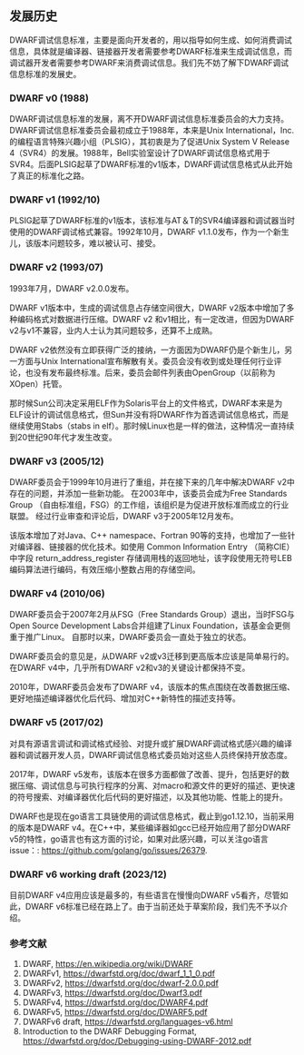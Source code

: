 ## 发展历史

DWARF调试信息标准，主要是面向开发者的，用以指导如何生成、如何消费调试信息，具体就是编译器、链接器开发者需要参考DWARF标准来生成调试信息，而调试器开发者需要参考DWARF来消费调试信息。我们先不妨了解下DWARF调试信息标准的发展史。

### DWARF v0 (1988)

DWARF调试信息标准的发展，离不开DWARF调试信息标准委员会的大力支持。DWARF调试信息标准委员会最初成立于1988年，本来是Unix International，Inc.的编程语言特殊兴趣小组（PLSIG），其初衷是为了促进Unix System V Release 4（SVR4）的发展。1988年，Bell实验室设计了DWARF调试信息格式用于SVR4。后面PLSIG起草了DWARF标准的v1版本，DWARF调试信息格式从此开始了真正的标准化之路。

### DWARF v1 (1992/10)

PLSIG起草了DWARF标准的v1版本，该标准与AT＆T的SVR4编译器和调试器当时使用的DWARF调试格式兼容。1992年10月，DWARF v1.1.0发布，作为一个新生儿，该版本问题较多，难以被认可、接受。

### DWARF v2 (1993/07)

1993年7月，DWARF v2.0.0发布。

DWARF v1版本中，生成的调试信息占存储空间很大，DWARF v2版本中增加了多种编码格式对数据进行压缩。DWARF v2 和v1相比，有一定改进，但因为DWARF v2与v1不兼容，业内人士认为其问题较多，还算不上成熟。

DWARF v2依然没有立即获得广泛的接纳，一方面因为DWARF仍是个新生儿，另一方面与Unix International宣布解散有关。委员会没有收到或处理任何行业评论，也没有发布最终标准。后来，委员会邮件列表由OpenGroup（以前称为XOpen）托管。

那时候Sun公司决定采用ELF作为Solaris平台上的文件格式，DWARF本来是为ELF设计的调试信息格式，但Sun并没有将DWARF作为首选调试信息格式，而是继续使用Stabs（stabs in elf）。那时候Linux也是一样的做法，这种情况一直持续到20世纪90年代才发生改变。

### DWARF v3 (2005/12)

DWARF委员会于1999年10月进行了重组，并在接下来的几年中解决DWARF v2中存在的问题，并添加一些新功能。 在2003年中，该委员会成为Free Standards Group （自由标准组，FSG）的工作组，该组织是为促进开放标准而成立的行业联盟。 经过行业审查和评论后，DWARF v3于2005年12月发布。

该版本增加了对Java、C++ namespace、Fortran 90等的支持，也增加了一些针对编译器、链接器的优化技术。如使用 Common Information Entry （简称CIE）中字段 return_address_register 存储调用栈的返回地址，该字段使用无符号LEB编码算法进行编码，有效压缩小整数占用的存储空间。

### DWARF v4 (2010/06)

DWARF委员会于2007年2月从FSG（Free Standards Group）退出，当时FSG与Open Source Development Labs合并组建了Linux Foundation，该基金会更侧重于推广Linux。 自那时以来，DWARF委员会一直处于独立的状态。

DWARF委员会的意见是，从DWARF v2或v3迁移到更高版本应该是简单易行的。 在DWARF v4中，几乎所有DWARF v2和v3的关键设计都保持不变。

2010年，DWARF委员会发布了DWARF v4，该版本的焦点围绕在改善数据压缩、更好地描述编译器优化后代码、增加对C++新特性的描述支持等。

### DWARF v5 (2017/02)

对具有源语言调试和调试格式经验、对提升或扩展DWARF调试格式感兴趣的编译器和调试器开发人员，DWARF调试信息格式委员始对这些人员终保持开放态度。

2017年，DWARF v5发布，该版本在很多方面都做了改善、提升，包括更好的数据压缩、调试信息与可执行程序的分离、对macro和源文件的更好的描述、更快速的符号搜索、对编译器优化后代码的更好描述，以及其他功能、性能上的提升。

DWARF也是现在go语言工具链使用的调试信息格式，截止到go1.12.10，当前采用的版本是DWARF v4。在C++中，某些编译器如gcc已经开始应用了部分DWARF v5的特性，go语言也有这方面的讨论，如果对此感兴趣，可以关注go语言issue：: https://github.com/golang/go/issues/26379.

### DWARF v6 working draft (2023/12)

目前DWARF v4应用应该是最多的，有些语言在慢慢向DWARF v5看齐，尽管如此，DWARF v6标准已经在路上了。由于当前还处于草案阶段，我们先不予以介绍。

### 参考文献

1. DWARF, https://en.wikipedia.org/wiki/DWARF
2. DWARFv1, https://dwarfstd.org/doc/dwarf_1_1_0.pdf
3. DWARFv2, https://dwarfstd.org/doc/dwarf-2.0.0.pdf
4. DWARFv3, https://dwarfstd.org/doc/Dwarf3.pdf
5. DWARFv4, https://dwarfstd.org/doc/DWARF4.pdf
6. DWARFv5, https://dwarfstd.org/doc/DWARF5.pdf
7. DWARFv6 draft, https://dwarfstd.org/languages-v6.html
8. Introduction to the DWARF Debugging Format, https://dwarfstd.org/doc/Debugging-using-DWARF-2012.pdf
